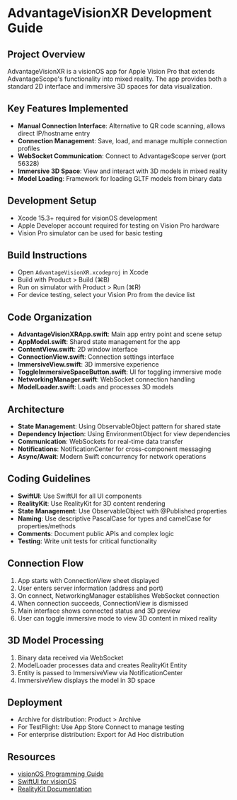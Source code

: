 # AdvantageVisionXR Development Guide

## Project Overview
AdvantageVisionXR is a visionOS app for Apple Vision Pro that extends AdvantageScope's functionality into mixed reality. The app provides both a standard 2D interface and immersive 3D spaces for data visualization.

## Key Features Implemented
- **Manual Connection Interface**: Alternative to QR code scanning, allows direct IP/hostname entry
- **Connection Management**: Save, load, and manage multiple connection profiles
- **WebSocket Communication**: Connect to AdvantageScope server (port 56328)
- **Immersive 3D Space**: View and interact with 3D models in mixed reality
- **Model Loading**: Framework for loading GLTF models from binary data

## Development Setup
- Xcode 15.3+ required for visionOS development
- Apple Developer account required for testing on Vision Pro hardware
- Vision Pro simulator can be used for basic testing

## Build Instructions
- Open `AdvantageVisionXR.xcodeproj` in Xcode
- Build with Product > Build (⌘B)
- Run on simulator with Product > Run (⌘R)
- For device testing, select your Vision Pro from the device list

## Code Organization
- **AdvantageVisionXRApp.swift**: Main app entry point and scene setup
- **AppModel.swift**: Shared state management for the app
- **ContentView.swift**: 2D window interface
- **ConnectionView.swift**: Connection settings interface
- **ImmersiveView.swift**: 3D immersive experience
- **ToggleImmersiveSpaceButton.swift**: UI for toggling immersive mode
- **NetworkingManager.swift**: WebSocket connection handling
- **ModelLoader.swift**: Loads and processes 3D models

## Architecture
- **State Management**: Using ObservableObject pattern for shared state
- **Dependency Injection**: Using EnvironmentObject for view dependencies
- **Communication**: WebSockets for real-time data transfer
- **Notifications**: NotificationCenter for cross-component messaging
- **Async/Await**: Modern Swift concurrency for network operations

## Coding Guidelines
- **SwiftUI**: Use SwiftUI for all UI components
- **RealityKit**: Use RealityKit for 3D content rendering
- **State Management**: Use ObservableObject with @Published properties
- **Naming**: Use descriptive PascalCase for types and camelCase for properties/methods
- **Comments**: Document public APIs and complex logic
- **Testing**: Write unit tests for critical functionality

## Connection Flow
1. App starts with ConnectionView sheet displayed
2. User enters server information (address and port)
3. On connect, NetworkingManager establishes WebSocket connection
4. When connection succeeds, ConnectionView is dismissed
5. Main interface shows connected status and 3D preview
6. User can toggle immersive mode to view 3D content in mixed reality

## 3D Model Processing
1. Binary data received via WebSocket
2. ModelLoader processes data and creates RealityKit Entity
3. Entity is passed to ImmersiveView via NotificationCenter
4. ImmersiveView displays the model in 3D space

## Deployment
- Archive for distribution: Product > Archive
- For TestFlight: Use App Store Connect to manage testing
- For enterprise distribution: Export for Ad Hoc distribution

## Resources
- [visionOS Programming Guide](https://developer.apple.com/visionos/planning/)
- [SwiftUI for visionOS](https://developer.apple.com/documentation/visionOS/SwiftUI)
- [RealityKit Documentation](https://developer.apple.com/documentation/RealityKit)